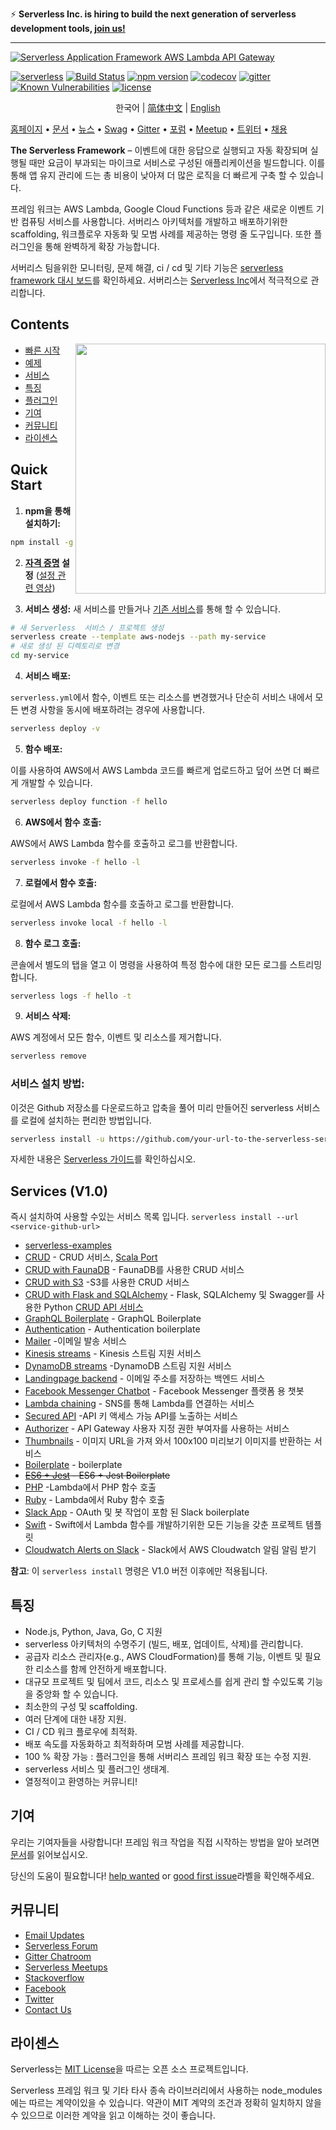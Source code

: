 ⚡ **Serverless Inc. is hiring to build the next generation of serverless development tools, [join us!](https://www.serverless.com/company/jobs/)**

---

[![Serverless Application Framework AWS Lambda API Gateway](https://s3.amazonaws.com/assets.github.serverless/readme-serverless-framework.gif)](http://serverless.com)

[![serverless](http://public.serverless.com/badges/v3.svg)](http://www.serverless.com)
[![Build Status](https://github.com/serverless/serverless/workflows/Integrate/badge.svg)](https://github.com/serverless/serverless/actions?query=workflow%3AIntegrate)
[![npm version](https://badge.fury.io/js/serverless.svg)](https://badge.fury.io/js/serverless)
[![codecov](https://codecov.io/gh/serverless/serverless/branch/master/graph/badge.svg)](https://codecov.io/gh/serverless/serverless)
[![gitter](https://img.shields.io/gitter/room/serverless/serverless.svg)](https://gitter.im/serverless/serverless)
[![Known Vulnerabilities](https://snyk.io/test/github/serverless/serverless/badge.svg)](https://snyk.io/test/github/serverless/serverless)
[![license](https://img.shields.io/npm/l/serverless.svg)](https://www.npmjs.com/package/serverless)

<p align="center">
  <span>한국어</span> |
  <a href="./README_CN.md">简体中文</a> |
  <a href="./README.md">English</a>
</p>

[홈페이지](http://www.serverless.com) • [문서](https://serverless.com/framework/docs/) • [뉴스](https://serverless.com/subscribe/) • [Swag](https://teespring.com/stores/serverless) • [Gitter](https://gitter.im/serverless/serverless) • [포럼](http://forum.serverless.com) • [Meetup](https://www.meetup.com/pro/serverless/) • [트위터](https://twitter.com/goserverless) • [채용](https://serverless.com/company/jobs/)

**The Serverless Framework** – 이벤트에 대한 응답으로 실행되고 자동 확장되며 실행될 때만 요금이 부과되는 마이크로 서비스로 구성된 애플리케이션을 빌드합니다. 이를 통해 앱 유지 관리에 드는 총 비용이 낮아져 더 많은 로직을 더 빠르게 구축 할 수 있습니다.

프레임 워크는 AWS Lambda, Google Cloud Functions 등과 같은 새로운 이벤트 기반 컴퓨팅 서비스를 사용합니다. 서버리스 아키텍처를 개발하고 배포하기위한 scaffolding, 워크플로우 자동화 및 모범 사례를 제공하는 명령 줄 도구입니다. 또한 플러그인을 통해 완벽하게 확장 가능합니다.

서버리스 팀을위한 모니터링, 문제 해결, ci / cd 및 기타 기능은 [serverless framework 대시 보드](https://app.serverless.com)를 확인하세요.
서버리스는 [Serverless Inc](https://www.serverless.com)에서 적극적으로 관리합니다.

## Contents

<img align="right" width="400" src="https://s3-us-west-2.amazonaws.com/assets.site.serverless.com/email/sls-getting-started.gif" />

- [빠른 시작](#quick-start)
- [예제](https://github.com/serverless/examples)
- [서비스](#services)
- [특징](#features)
- [플러그인](https://github.com/serverless/plugins)
- [기여](#contributing)
- [커뮤니티](#community)
- [라이센스](#licensing)

## <a name="quick-start"></a>Quick Start

1. **npm을 통해 설치하기:**

```bash
npm install -g serverless
```

2. **[자격 증명](./docs/providers/aws/guide/credentials.md) 설정** ([설정 관련 영상](https://youtu.be/VUKDRoUdMek))

3. **서비스 생성:**
새 서비스를 만들거나 [기존 서비스](#how-to-install-a-service)를 통해 할 수 있습니다.

```bash
# 새 Serverless  서비스 / 프로젝트 생성
serverless create --template aws-nodejs --path my-service
# 새로 생성 된 디렉토리로 변경
cd my-service
```

4. **서비스 배포:**

`serverless.yml`에서 함수, 이벤트 또는 리소스를 변경했거나 단순히 서비스 내에서 모든 변경 사항을 동시에 배포하려는 경우에 사용합니다.

```bash
serverless deploy -v
```

5. **함수 배포:**

이를 사용하여 AWS에서 AWS Lambda 코드를 빠르게 업로드하고 덮어 쓰면 더 빠르게 개발할 수 있습니다.

```bash
serverless deploy function -f hello
```

6. **AWS에서 함수 호출:**

AWS에서 AWS Lambda 함수를 호출하고 로그를 반환합니다.

```bash
serverless invoke -f hello -l
```

7. **로컬에서 함수 호출:**

로컬에서 AWS Lambda 함수를 호출하고 로그를 반환합니다.

```bash
serverless invoke local -f hello -l
```

8. **함수 로그 호출:**

콘솔에서 별도의 탭을 열고 이 명령을 사용하여 특정 함수에 대한 모든 로그를 스트리밍합니다.

```bash
serverless logs -f hello -t
```

9. **서비스 삭제:**

AWS 계정에서 모든 함수, 이벤트 및 리소스를 제거합니다.

```bash
serverless remove
```

### 서비스 설치 방법:

이것은 Github 저장소를 다운로드하고 압축을 풀어 미리 만들어진 serverless 서비스를 로컬에 설치하는 편리한 방법입니다. 

```bash
serverless install -u https://github.com/your-url-to-the-serverless-service
```

자세한 내용은 [Serverless 가이드](./docs/providers/aws/guide/README.md)를 확인하십시오.

## <a name="services"></a>Services (V1.0)

즉시 설치하여 사용할 수있는 서비스 목록 입니다. `serverless install --url <service-github-url>`

- [serverless-examples](https://github.com/serverless/examples)
- [CRUD](https://github.com/pmuens/serverless-crud) - CRUD 서비스, [Scala Port](https://github.com/jahangirmohammed/serverless-crud-scala)
- [CRUD with FaunaDB](https://github.com/faunadb/serverless-crud) - FaunaDB를 사용한 CRUD 서비스
- [CRUD with S3](https://github.com/tscanlin/serverless-s3-crud) -S3를 사용한 CRUD 서비스
- [CRUD with Flask and SQLAlchemy](https://github.com/jetbridge/sls-flask) - Flask, SQLAlchemy 및 Swagger를 사용한 Python [CRUD API 서비스](https://blog.jetbridge.com/framework/)
- [GraphQL Boilerplate](https://github.com/serverless/serverless-graphql) - GraphQL Boilerplate 
- [Authentication](https://github.com/laardee/serverless-authentication-boilerplate) - Authentication boilerplate 
- [Mailer](https://github.com/eahefnawy/serverless-mailer) -이메일 발송 서비스
- [Kinesis streams](https://github.com/pmuens/serverless-kinesis-streams) - Kinesis 스트림 지원 서비스
- [DynamoDB streams](https://github.com/pmuens/serverless-dynamodb-streams) -DynamoDB 스트림 지원 서비스
- [Landingpage backend](https://github.com/pmuens/serverless-landingpage-backend) - 이메일 주소를 저장하는 백엔드 서비스
- [Facebook Messenger Chatbot](https://github.com/pmuens/serverless-facebook-messenger-bot) - Facebook Messenger 플랫폼 용 챗봇
- [Lambda chaining](https://github.com/pmuens/serverless-lambda-chaining) - SNS를 통해 Lambda를 연결하는 서비스
- [Secured API](https://github.com/pmuens/serverless-secured-api) -API 키 액세스 가능 API를 노출하는 서비스
- [Authorizer](https://github.com/eahefnawy/serverless-authorizer) - API Gateway 사용자 지정 권한 부여자를 사용하는 서비스
- [Thumbnails](https://github.com/eahefnawy/serverless-thumbnails) - 이미지 URL을 가져 와서 100x100 미리보기 이미지를 반환하는 서비스
- [Boilerplate](https://github.com/eahefnawy/serverless-boilerplate) - boilerplate
- ~~[ES6 + Jest](https://github.com/americansystems/serverless-es6-jest) - ES6 + Jest Boilerplate~~
- [PHP](https://github.com/ZeroSharp/serverless-php) -Lambda에서 PHP 함수 호출
- [Ruby](https://github.com/stewartlord/serverless-ruby) - Lambda에서 Ruby 함수 호출
- [Slack App](https://github.com/johnagan/serverless-slack-app) - OAuth 및 봇 작업이 포함 된 Slack boilerplate
- [Swift](https://github.com/choefele/swift-lambda-app) - Swift에서 Lambda 함수를 개발하기위한 모든 기능을 갖춘 프로젝트 템플릿
- [Cloudwatch Alerts on Slack](https://github.com/dav009/serverless-aws-alarms-notifier) - Slack에서 AWS Cloudwatch 알림 알림 받기

**참고**: 이 `serverless install` 명령은 V1.0 버전 이후에만 적용됩니다.

## <a name="features"></a>특징

- Node.js, Python, Java, Go, C 지원
- serverless 아키텍처의 수명주기 (빌드, 배포, 업데이트, 삭제)를 관리합니다.
- 공급자 리소스 관리자(e.g., AWS CloudFormation)를 통해 기능, 이벤트 및 필요한 리소스를 함께 안전하게 배포합니다. 
- 대규모 프로젝트 및 팀에서 코드, 리소스 및 프로세스를 쉽게 관리 할 수 ​​있도록 기능을 중앙화 할 수 있습니다.
- 최소한의 구성 및 scaffolding.
- 여러 단계에 대한 내장 지원.
- CI / CD 워크 플로우에 최적화.
- 배포 속도를 자동화하고 최적화하며 모범 사례를 제공합니다.
- 100 % 확장 가능 : 플러그인을 통해 서버리스 프레임 워크 확장 또는 수정 지원.
- serverless 서비스 및 플러그인 생태계.
- 열정적이고 환영하는 커뮤니티!

## <a name="contributing"></a>기여

우리는 기여자들을 사랑합니다! 프레임 워크 작업을 직접 시작하는 방법을 알아 보려면 [문서](CONTRIBUTING.md)를 읽어보십시오.

당신의 도움이 필요합니다! [help wanted](https://github.com/serverless/serverless/labels/help%20wanted) or [good first issue](https://github.com/serverless/serverless/labels/good%20first%20issue)라벨을 확인해주세요.

## <a name="community"></a>커뮤니티

- [Email Updates](http://eepurl.com/b8dv4P)
- [Serverless Forum](http://forum.serverless.com)
- [Gitter Chatroom](https://gitter.im/serverless/serverless)
- [Serverless Meetups](http://www.meetup.com/serverless/)
- [Stackoverflow](http://stackoverflow.com/questions/tagged/serverless-framework)
- [Facebook](https://www.facebook.com/serverless)
- [Twitter](https://twitter.com/goserverless)
- [Contact Us](mailto:hello@serverless.com)



## <a name="licensing"></a>라이센스

Serverless는 [MIT License](./LICENSE.txt)을 따르는 오픈 소스 프로젝트입니다.

Serverless 프레임 워크 및 기타 타사 종속 라이브러리에서 사용하는 node_modules에는 따르는 계약이있을 수 있습니다. 약관이 MIT 계약의 조건과 정확히 일치하지 않을 수 있으므로 이러한 계약을 읽고 이해하는 것이 좋습니다.

